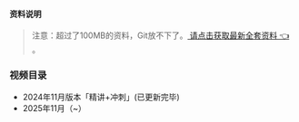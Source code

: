 #### 资料说明
> 注意：超过了100MB的资料，Git放不下了。[ 请点击获取最新全套资料 👈  ](https://91ke.cn/)。 


### 视频目录
 - 2024年11月版本「精讲+冲刺」(已更新完毕)
 - 2025年11月（~）
